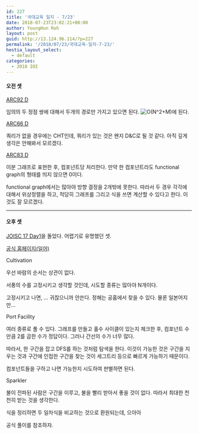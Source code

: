 ```yaml
---
id: 227
title: '국대교육 일지 - 7/23'
date: 2018-07-23T23:02:21+00:00
author: YoungHun Roh
layout: post
guid: http://13.124.96.114/?p=227
permalink: '/2018/07/23/국대교육-일지-7-23/'
hestia_layout_select:
  - default
categories:
  - 2018 IOI
---
```

#### 오전 셋

[ARC92 D](https://beta.atcoder.jp/contests/arc092/tasks/arc092_d)

임의의 두 정점 쌍에 대해서 두개의 경로만 가지고 있으면 된다.  <img src="//s0.wp.com/latex.php?latex=O%28N%5E2%2BM%29+&#038;bg=ffffff&#038;fg=000&#038;s=0" alt="O(N^2+M) " title="O(N^2+M) " class="latex" />에 된다.

[ARC66 D](https://beta.atcoder.jp/contests/arc066/tasks/arc066_d)

쿼리가 없을 경우에는 CHT인데, 쿼리가 있는 것은 왠지 D&C로 될 것 같다. 아직 깊게 생각은 안해봐서 모르겠다.

[ARC83 D](https://beta.atcoder.jp/contests/arc083/tasks/arc083_d)

이분 그래프로 표현한 후, 컴포넌트당 처리한다. 만약 한 컴포넌트라도 functional graph의 형태를 띄지 않으면 0이다.
  
functional graph에서는 많아야 방향 결정을 2개밖에 못한다. 따라서 두 경우 각각에 대해서 위상정렬을 하고, 적당히 그래프를 그리고 식을 쓰면 계산할 수 있다고 한다. 이것도 잘 모르겠다.

* * *

#### 오후 셋

[JOISC 17 Day1](https://oj.uz/problems/source/193)을 돌았다. 어렵기로 유명했던 셋.

[공식 홈페이지(일어)](https://www.ioi-jp.org/camp/2017/2017-sp-tasks/index.html)

Cultivation

우선 바람의 순서는 상관이 없다.
  
서풍의 수를 고정시키고 생각할 것인데, 시도할 종류는 많아야 N개이다.
  
고정시키고 나면, &#8230; 귀찮으니까 안쓴다. 정해는 공홈에서 찾을 수 있다. 물론 일본어지만&#8230;

Port Facility

여러 종류로 풀 수 있다. 그래프를 만들고 홀수 사이클이 있는지 체크한 후, 컴포넌트 수만큼 2를 곱한 수가 정답이다. 그러나 간선의 수가 너무 많다.
  
따라서, 한 구간을 잡고 DFS를 하는 것처럼 탐색을 한다. 이것이 가능한 것은 구간을 지우는 것과 구간에 인접한 구간을 찾는 것이 세그트리 등으로 빠르게 가능하기 때문이다.
  
컴포넌트들을 구하고 나면 가능한지 시도하여 판별하면 된다.

Sparkler

불이 전파된 사람은 구간을 이루고, 불을 빨리 받아서 좋을 것이 없다. 따라서 최대한 천천히 받는 것을 생각한다.
  
식을 정리하면 두 일차식을 비교하는 것으로 환원되는데, 으아아

공식 풀이를 참조하자.
